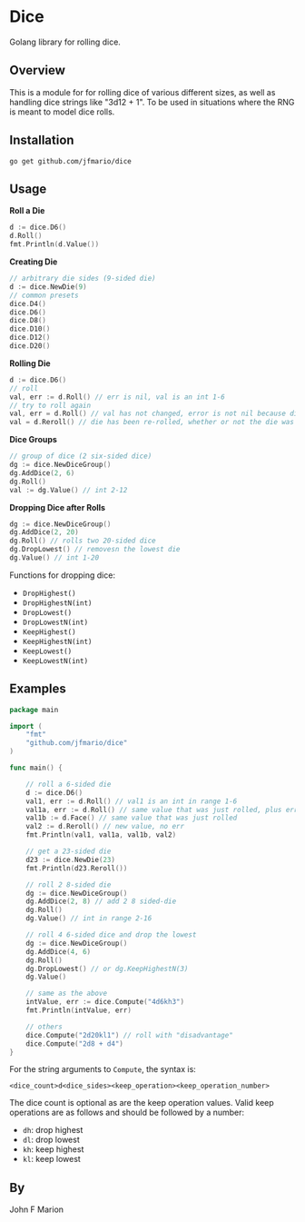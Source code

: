
# Dice

Golang library for rolling dice.

## Overview

This is a module for for rolling dice of various different sizes, as well as
handling dice strings like "3d12 + 1". To be used in situations where the RNG 
is meant to model dice rolls.

## Installation

```
go get github.com/jfmario/dice
```

## Usage

**Roll a Die**

```go
d := dice.D6()
d.Roll()
fmt.Println(d.Value())
```

**Creating Die**

```go
// arbitrary die sides (9-sided die)
d := dice.NewDie(9)
// common presets
dice.D4()
dice.D6()
dice.D8()
dice.D10()
dice.D12()
dice.D20()
```

**Rolling Die**

```go
d := dice.D6()
// roll
val, err := d.Roll() // err is nil, val is an int 1-6
// try to roll again
val, err = d.Roll() // val has not changed, error is not nil because die was already in a rolled state
val = d.Reroll() // die has been re-rolled, whether or not the die was in a rolled state before or not
```

**Dice Groups**

```go
// group of dice (2 six-sided dice)
dg := dice.NewDiceGroup()
dg.AddDice(2, 6)
dg.Roll()
val := dg.Value() // int 2-12
```

**Dropping Dice after Rolls**

```go
dg := dice.NewDiceGroup()
dg.AddDice(2, 20)
dg.Roll() // rolls two 20-sided dice
dg.DropLowest() // removesn the lowest die
dg.Value() // int 1-20
```

Functions for dropping dice:

* `DropHighest()`
* `DropHighestN(int)`
* `DropLowest()`
* `DropLowestN(int)`
* `KeepHighest()`
* `KeepHighestN(int)`
* `KeepLowest()`
* `KeepLowestN(int)`

## Examples

```go
package main

import (
    "fmt"
    "github.com/jfmario/dice"
)

func main() {

    // roll a 6-sided die
    d := dice.D6()
    val1, err := d.Roll() // val1 is an int in range 1-6
    val1a, err := d.Roll() // same value that was just rolled, plus err because it has already been rolled
    val1b := d.Face() // same value that was just rolled
    val2 := d.Reroll() // new value, no err
    fmt.Println(val1, val1a, val1b, val2)

    // get a 23-sided die
    d23 := dice.NewDie(23)
    fmt.Println(d23.Reroll())

    // roll 2 8-sided die
    dg := dice.NewDiceGroup()
    dg.AddDice(2, 8) // add 2 8 sided-die
    dg.Roll()
    dg.Value() // int in range 2-16

    // roll 4 6-sided dice and drop the lowest
    dg := dice.NewDiceGroup()
    dg.AddDice(4, 6)
    dg.Roll()
    dg.DropLowest() // or dg.KeepHighestN(3)
    dg.Value()

    // same as the above
    intValue, err := dice.Compute("4d6kh3")
    fmt.Println(intValue, err)

    // others
    dice.Compute("2d20kl1") // roll with "disadvantage"
    dice.Compute("2d8 + d4")
}
```

For the string arguments to `Compute`, the syntax is:

`<dice_count>d<dice_sides><keep_operation><keep_operation_number>`

The dice count is optional as are the keep operation values. Valid keep operations
are as follows and should be followed by a number:

* `dh`: drop highest
* `dl`: drop lowest
* `kh`: keep highest
* `kl`: keep lowest

## By

John F Marion